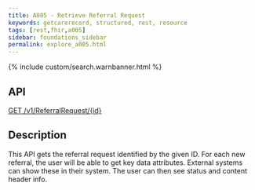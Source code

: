 ```yaml
---
title: A005 - Retrieve Referral Request
keywords: getcarerecord, structured, rest, resource
tags: [rest,fhir,a005]
sidebar: foundations_sidebar
permalink: explore_a005.html
---
```


{% include custom/search.warnbanner.html %}


API
-----------
[GET /v1/ReferralRequest/{id}](http://api-ers.spine2.ncrs.nhs.uk:88/swagger-ui/#!/referralrequest/getUsingGET)

Description
-----------
This API gets the referral request identified by the given ID. For each new referral, the user will be able to get key data attributes. External systems can show these in their system. The user can then see status and content header info.